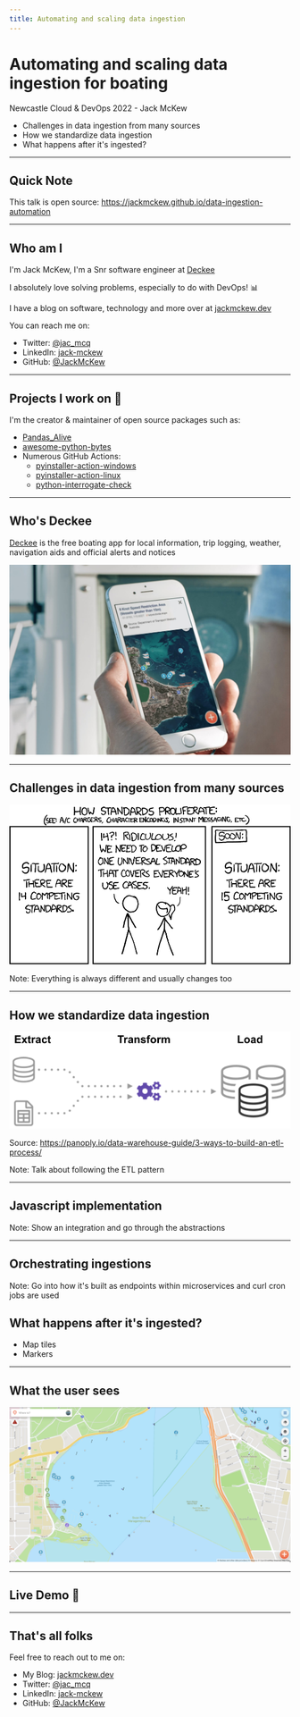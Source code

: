 ```yaml
---
title: Automating and scaling data ingestion
---
```



# Automating and scaling data ingestion for boating

Newcastle Cloud & DevOps 2022 - Jack McKew

* Challenges in data ingestion from many sources
* How we standardize data ingestion
* What happens after it's ingested?

---

## Quick Note

This talk is open source: <https://jackmckew.github.io/data-ingestion-automation>

---

## Who am I

I'm Jack McKew, I'm a Snr software engineer at [Deckee](deckee.com/)

I absolutely love solving problems, especially to do with DevOps! 📊

I have a blog on software, technology and more over at [jackmckew.dev](https://jackmckew.dev/)

You can reach me on:

* Twitter: [@jac_mcq](https://twitter.com/jac_mcq)
* LinkedIn: [jack-mckew](https://www.linkedin.com/in/jack-mckew/)
* GitHub: [@JackMcKew](https://github.com/JackMcKew)

---

## Projects I work on 👥 

I'm the creator & maintainer of open source packages such as:

* [Pandas_Alive](https://github.com/JackMcKew/pandas_alive)
* [awesome-python-bytes](https://github.com/JackMcKew/awesome-python-bytes)
* Numerous GitHub Actions:
    * [pyinstaller-action-windows](https://github.com/JackMcKew/pyinstaller-action-windows)
    * [pyinstaller-action-linux](https://github.com/JackMcKew/pyinstaller-action-linux)
    * [python-interrogate-check](https://github.com/JackMcKew/python-interrogate-check)

---

## Who's Deckee

[Deckee](deckee.com/) is the free boating app for local information, trip logging, weather, navigation aids and official alerts and notices

<img src="img/app-promo.jpg" alt="app"/>

---

## Challenges in data ingestion from many sources

<img src="img/standards_2x.png" alt="standards"/>

Note: Everything is always different and usually changes too

---

## How we standardize data ingestion

<img src="img/etl.png" alt="etl"/>

Source: https://panoply.io/data-warehouse-guide/3-ways-to-build-an-etl-process/

Note: Talk about following the ETL pattern

---

## Javascript implementation

Note: Show an integration and go through the abstractions

---

## Orchestrating ingestions

Note: Go into how it's built as endpoints within microservices and curl cron jobs are used

## What happens after it's ingested?

* Map tiles
* Markers

---

## What the user sees

<img src="img/points.png" alt="points"/>

---

## Live Demo 😬

---
## That's all folks

Feel free to reach out to me on:

* My Blog: [jackmckew.dev](https://jackmckew.dev/)
* Twitter: [@jac_mcq](https://twitter.com/jac_mcq)
* LinkedIn: [jack-mckew](https://www.linkedin.com/in/jack-mckew/)
* GitHub: [@JackMcKew](https://github.com/JackMcKew)
